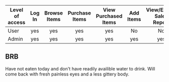 | Level of access | Log In | Browse Items | Purchase Items | View Purchased Items | Add Items | View/Export Sales Report |
| --------------- | :----: | :----------: | :------------: | :------------------: | :-------: | :----------------------: |
| User            | yes    | yes          | yes            | yes                  | No        | No                       |
| Admin           | yes    | yes          | yes            | yes                  | yes       | yes                      |


## BRB
Have not eaten today and don't have readily availible water to drink. Will come back with fresh painless eyes and a less gittery body.
